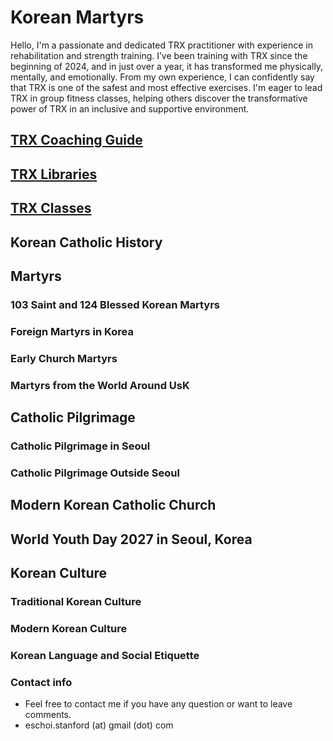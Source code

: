 # Korean Martyrs 

Hello, I'm a passionate and dedicated TRX practitioner with experience in rehabilitation and strength training. I’ve been training with TRX since the beginning of 2024, and in just over a year, it has transformed me physically, mentally, and emotionally. From my own experience, I can confidently say that TRX is one of the safest and most effective exercises. I'm eager to lead TRX in group fitness classes, helping others discover the transformative power of TRX in an inclusive and supportive environment.

## [TRX Coaching Guide](trx_introduction.md)
## [TRX Libraries](trx_libraries.md)
## [TRX Classes](trx_classes.md)

## Korean Catholic History
## Martyrs
### 103 Saint and 124 Blessed Korean Martyrs
### Foreign Martyrs in Korea
### Early Church Martyrs
### Martyrs from the World Around UsK
## Catholic Pilgrimage
### Catholic Pilgrimage in Seoul
### Catholic Pilgrimage Outside Seoul
## Modern Korean Catholic Church
## World Youth Day 2027 in Seoul, Korea
## Korean Culture
### Traditional Korean Culture
### Modern Korean Culture
### Korean Language and Social Etiquette


### Contact info
- Feel free to contact me if you have any question or want to leave comments. 
- eschoi.stanford (at) gmail (dot) com
